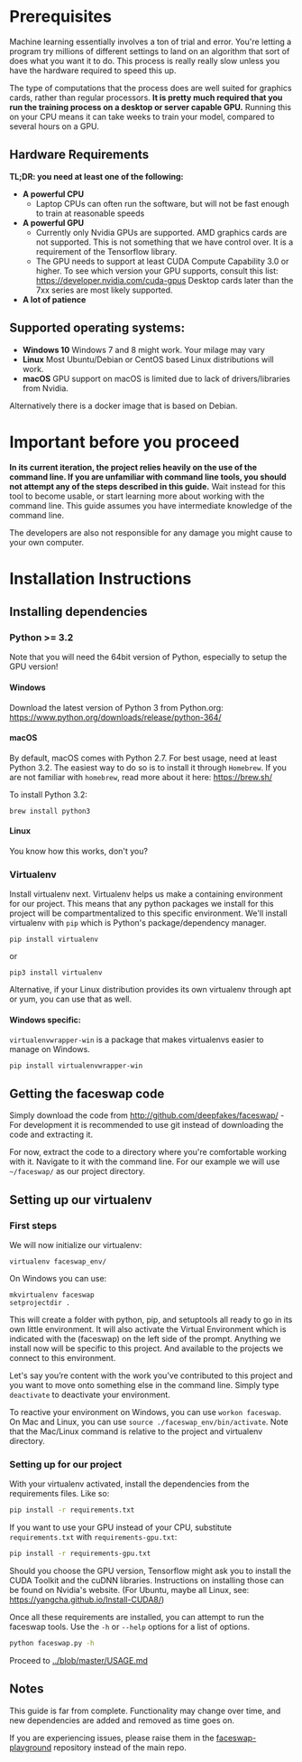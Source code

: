 # Prerequisites
Machine learning essentially involves a ton of trial and error. You're letting a program try millions of different settings to land on an algorithm that sort of does what you want it to do. This process is really really slow unless you have the hardware required to speed this up. 

The type of computations that the process does are well suited for graphics cards, rather than regular processors. **It is pretty much required that you run the training process on a desktop or server capable GPU.** Running this on your CPU means it can take weeks to train your model, compared to several hours on a GPU.

## Hardware Requirements

**TL;DR: you need at least one of the following:**

- **A powerful CPU**
    - Laptop CPUs can often run the software, but will not be fast enough to train at reasonable speeds
- **A powerful GPU**
    - Currently only Nvidia GPUs are supported. AMD graphics cards are not supported.
      This is not something that we have control over. It is a requirement of the Tensorflow library.
    - The GPU needs to support at least CUDA Compute Capability 3.0 or higher.
      To see which version your GPU supports, consult this list: https://developer.nvidia.com/cuda-gpus
      Desktop cards later than the 7xx series are most likely supported.
- **A lot of patience**

## Supported operating systems:

- **Windows 10**
  Windows 7 and 8 might work. Your milage may vary
- **Linux**
  Most Ubuntu/Debian or CentOS based Linux distributions will work.
- **macOS**
  GPU support on macOS is limited due to lack of drivers/libraries from Nvidia.

Alternatively there is a docker image that is based on Debian.


# Important before you proceed

**In its current iteration, the project relies heavily on the use of the command line. If you are unfamiliar with command line tools, you should not attempt any of the steps described in this guide.** Wait instead for this tool to become usable, or start learning more about working with the command line. This guide assumes you have intermediate knowledge of the command line. 

The developers are also not responsible for any damage you might cause to your own computer.

# Installation Instructions

## Installing dependencies

### Python >= 3.2

Note that you will need the 64bit version of Python, especially to setup the GPU version!

#### Windows

Download the latest version of Python 3 from Python.org: https://www.python.org/downloads/release/python-364/

#### macOS

By default, macOS comes with Python 2.7. For best usage, need at least Python 3.2.  The easiest way to do so is to install it through `Homebrew`. If you are not familiar with `homebrew`, read more about it here: https://brew.sh/

To install Python 3.2:

```
brew install python3
```

#### Linux

You know how this works, don't you?

### Virtualenv

Install virtualenv next. Virtualenv helps us make a containing environment for our project. This means that any python packages we install for this project will be compartmentalized to this specific environment. We'll install virtualenv with `pip` which is Python's package/dependency manager.

```pip install virtualenv```

or

```pip3 install virtualenv```

Alternative, if your Linux distribution provides its own virtualenv through apt or yum, you can use that as well.

#### Windows specific:

`virtualenvwrapper-win` is a package that makes virtualenvs easier to manage on Windows.

```pip install virtualenvwrapper-win```


## Getting the faceswap code

Simply download the code from http://github.com/deepfakes/faceswap/ - For development it is recommended to use git instead of downloading the code and extracting it.

For now, extract the code to a directory where you're comfortable working with it. Navigate to it with the command line. For our example we will use `~/faceswap/` as our project directory.

## Setting up our virtualenv

### First steps

We will now initialize our virtualenv:

```
virtualenv faceswap_env/
```

On Windows you can use: 

```
mkvirtualenv faceswap
setprojectdir .
```

This will create a folder with python, pip, and setuptools all ready to go in its own little environment.            It will also activate the Virtual Environment which is indicated with the (faceswap) on the left side of the prompt. Anything we install now will be specific to this project. And available to the projects we connect to this environment. 

Let's say you’re content with the work you’ve contributed to this project and you want to move onto something else in the command line. Simply type `deactivate` to deactivate your environment. 

To reactive your environment on Windows, you can use `workon faceswap`. On Mac and Linux, you can use `source ./faceswap_env/bin/activate`. Note that the Mac/Linux command is relative to the project and virtualenv directory.

### Setting up for our project

With your virtualenv activated, install the dependencies from the requirements files. Like so:

```bash
pip install -r requirements.txt
```

If you want to use your GPU instead of your CPU, substitute `requirements.txt` with `requirements-gpu.txt`:

```bash
pip install -r requirements-gpu.txt
```

Should you choose the GPU version, Tensorflow might ask you to install the CUDA Toolkit and the cuDNN libraries. Instructions on installing those can be found on Nvidia's website. (For Ubuntu, maybe all Linux, see: https://yangcha.github.io/Install-CUDA8/)

Once all these requirements are installed, you can attempt to run the faceswap tools. Use the `-h` or `--help` options for a list of options.

```bash
python faceswap.py -h
```

Proceed to [../blob/master/USAGE.md](USAGE.md)

## Notes

This guide is far from complete. Functionality may change over time, and new dependencies are added and removed as time goes on. 

If you are experiencing issues, please raise them in the [faceswap-playground](https://github.com/deepfakes/faceswap-playground) repository instead of the main repo.
